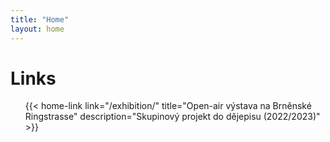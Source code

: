 ```yaml
---
title: "Home"
layout: home
---
```

# Links

<ul class="home-links">

{{< home-link link="/exhibition/" title="Open-air výstava na Brněnské Ringstrasse" description="Skupinový projekt do dějepisu (2022/2023)" >}}

</ul>